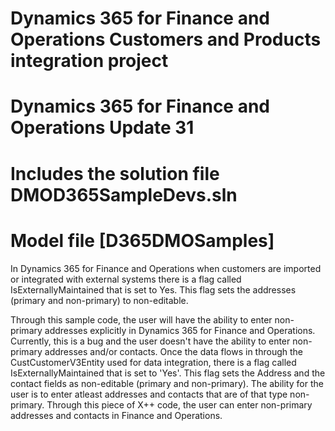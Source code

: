 # Dynamics 365 for Finance and Operations Customers and Products integration project
# Dynamics 365 for Finance and Operations Update 31
# Includes the solution file DMOD365SampleDevs.sln
# Model file [D365DMOSamples]

In Dynamics 365 for Finance and Operations when customers are imported or integrated with external systems there is a flag 
called IsExternallyMaintained that is set to Yes. This flag sets the addresses (primary and non-primary) to non-editable. 

Through this sample code, the user will have the ability to enter non-primary addresses explicitly in Dynamics 365 for Finance 
and Operations. Currently, this is a bug and the user doesn't have the ability to enter non-primary addresses and/or contacts. 
Once the data flows in through the CustCustomerV3Entity used for data integration, there is a flag called IsExternallyMaintained
that is set to 'Yes'. This flag sets the Address and the contact fields as non-editable (primary and non-primary). The ability for
the user is to enter atleast addresses and contacts that are of that type non-primary. Through this piece of X++ code, the user
can enter non-primary addresses and contacts in Finance and Operations.

